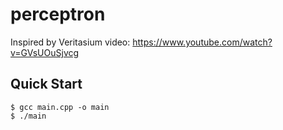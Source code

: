 # perceptron

Inspired by Veritasium video: https://www.youtube.com/watch?v=GVsUOuSjvcg

## Quick Start
```
$ gcc main.cpp -o main
$ ./main
```